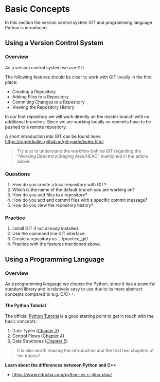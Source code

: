 # Basic Concepts

In this section the version control system GIT and programming language Python is introduced.

## Using a Version Control System

### Overview

As a version control system we use GIT.

The following features should be clear to work with GIT locally in the first place:

* Creating a Repository
* Adding Files to a Repository
* Commiting Changes to a Repository
* Viewing the Repository History

In our first repository we will work directly on the master branch with no 
additional branches. Since we are working locally no commits have to be pushed to a remote repository.

A short introduction into GIT can be found here: https://rogerdudler.github.io/git-guide/index.html.

> Try also to understand the workflow behind GIT regarding the "Working Directrory/Staging Area/HEAD" mentioned in the article above.

### Questions

1. How do you create a local repository with GIT?
2. Which is the name of the default branch you are working on?
3. How do you add files to a repository?
4. How do you add and commit files with a specific commit message?
5. How do you view the repository history?

### Practice

1. Install GIT if not already installed.
2. Use the command line GIT interface.
3. Create a repository as .../practice_git/
4. Practice with the features mentioned above.

## Using a Programming Language

### Overview

As a programming language we choose the Python, since it has a powerful standard library and is relatively easy to use due to its more abstract concepts compared to e.g. C/C++.

#### The Python Tutorial

The official [Python Tutorial](https://docs.python.org/2/tutorial/index.html) is a good starting point to get in touch with the basic concepts:

1. Data Types ([Chapter 3](https://docs.python.org/2/tutorial/introduction.html))
2. Control Flows ([Chapter 4](https://docs.python.org/2/tutorial/controlflow.html))
3. Data Structures ([Chapter 5](https://docs.python.org/2/tutorial/datastructures.html))

> It is also worth reading the introduction and the first two chapters of the tutorial!  

__Learn about the differences between Python and C++__
* https://www.educba.com/python-vs-c-plus-plus/
